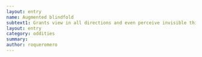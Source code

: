 ```yaml
---
layout: entry 
name: Augmented blindfold
subtext1: Grants view in all directions and even perceive invisible things.
layout: entry
category: oddities
summary: 
author: roqueromero
---
```

